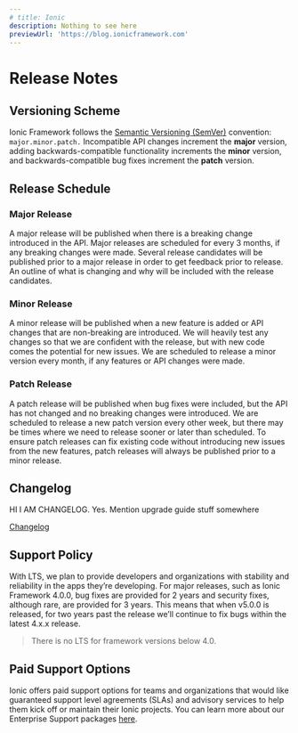 ```yaml
---
# title: Ionic
description: Nothing to see here
previewUrl: 'https://blog.ionicframework.com'
---
```


# Release Notes

<!-- TOC goes here -->

## Versioning Scheme

Ionic Framework follows the <a href="https://semver.org/" target="_blank">Semantic Versioning (SemVer)</a> convention: <code>major.minor.patch.</code> Incompatible API changes increment the <strong>major</strong> version, adding backwards-compatible functionality increments the <strong>minor</strong> version, and backwards-compatible bug fixes increment the <strong>patch</strong> version.

## Release Schedule

### Major Release

A major release will be published when there is a breaking change introduced in the API. Major releases are scheduled for every 3 months, if any breaking changes were made. Several release candidates will be published prior to a major release in order to get feedback prior to release. An outline of what is changing and why will be included with the release candidates.

### Minor Release

A minor release will be published when a new feature is added or API changes that are non-breaking are introduced. We will heavily test any changes so that we are confident with the release, but with new code comes the potential for new issues. We are scheduled to release a minor version every month, if any features or API changes were made.

### Patch Release

A patch release will be published when bug fixes were included, but the API has not changed and no breaking changes were introduced. We are scheduled to release a new patch version every other week, but there may be times where we need to release sooner or later than scheduled. To ensure patch releases can fix existing code without introducing new issues from the new features, patch releases will always be published prior to a minor release.

## Changelog

HI I AM CHANGELOG. Yes. Mention upgrade guide stuff somewhere

[Changelog](https://github.com/ionic-team/ionic/blob/master/CHANGELOG.md)

## Support Policy

With LTS, we plan to provide developers and organizations with stability and reliability in the apps they’re developing. For major releases, such as Ionic Framework 4.0.0,  bug fixes are provided for 2 years and security fixes, although rare, are provided for 3 years. This means that when v5.0.0 is released, for two years past the release we’ll continue to fix bugs within the latest 4.x.x release. 

<blockquote>
  <p>There is no LTS for framework versions below 4.0.</p>
</blockquote>

## Paid Support Options

Ionic offers paid support options for teams and organizations that would like guaranteed support level agreements (SLAs) and advisory services to help them kick off or maintain their Ionic projects. You can learn more about our Enterprise Support packages <a href="https://ionicframework.com/enterprise/support" target="_blank">here</a>.









